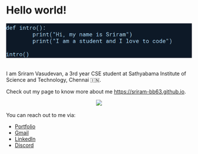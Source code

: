 # Hello world!

<div align="center">
<img src='cover.jpg' title="cover" alt="">
</div>
<br />

I am Sriram Vasudevan, a 3rd year CSE student at Sathyabama Institute of Science and Technology, Chennai :india:.

Check out my page to know more about me <a href="https://sriram-bb63.github.io/">https://sriram-bb63.github.io</a>.

<div align="center">
<img src="https://github-readme-stats.vercel.app/api?username=Sriram-bb63&theme=github_dark&show_icons=true">
</div>


You can reach out to me via:
- <a href="https://sriram-bb63.github.io/" target="_blank">Portfolio</a>
- <a href="mailto:srriram2002.31@gmail.com" target="_blank">Gmail</a>
- <a href="https://www.linkedin.com/in/sriram-vasudevan-0812" target="_blank">LinkedIn</a>
- <a href="https://discordapp.com/users/576274954367139850" target="_blank">Discord</a>
